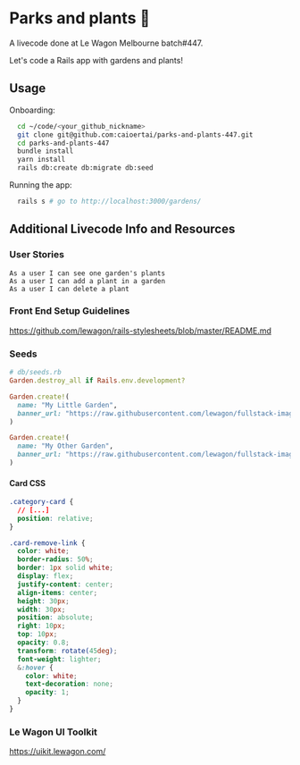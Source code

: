 # Parks and plants 🌴

A livecode done at Le Wagon Melbourne batch#447.

Let's code a Rails app with gardens and plants!

## Usage
Onboarding:
```bash
  cd ~/code/<your_github_nickname>
  git clone git@github.com:caioertai/parks-and-plants-447.git
  cd parks-and-plants-447
  bundle install
  yarn install
  rails db:create db:migrate db:seed
```
Running the app:
```bash
  rails s # go to http://localhost:3000/gardens/
```

## Additional Livecode Info and Resources

### User Stories

```
As a user I can see one garden's plants
As a user I can add a plant in a garden
As a user I can delete a plant
```

### Front End Setup Guidelines

https://github.com/lewagon/rails-stylesheets/blob/master/README.md

### Seeds

```ruby
# db/seeds.rb
Garden.destroy_all if Rails.env.development?

Garden.create!(
  name: "My Little Garden",
  banner_url: "https://raw.githubusercontent.com/lewagon/fullstack-images/master/rails/parks-and-plants/garden_1.jpg"
)

Garden.create!(
  name: "My Other Garden",
  banner_url: "https://raw.githubusercontent.com/lewagon/fullstack-images/master/rails/parks-and-plants/garden_2.jpg"
)
```

#### Card CSS
```css
.category-card {
  // [...]
  position: relative;
}

.card-remove-link {
  color: white;
  border-radius: 50%;
  border: 1px solid white;
  display: flex;
  justify-content: center;
  align-items: center;
  height: 30px;
  width: 30px;
  position: absolute;
  right: 10px;
  top: 10px;
  opacity: 0.8;
  transform: rotate(45deg);
  font-weight: lighter;
  &:hover {
    color: white;
    text-decoration: none;
    opacity: 1;
  }
}
```

### Le Wagon UI Toolkit

https://uikit.lewagon.com/
